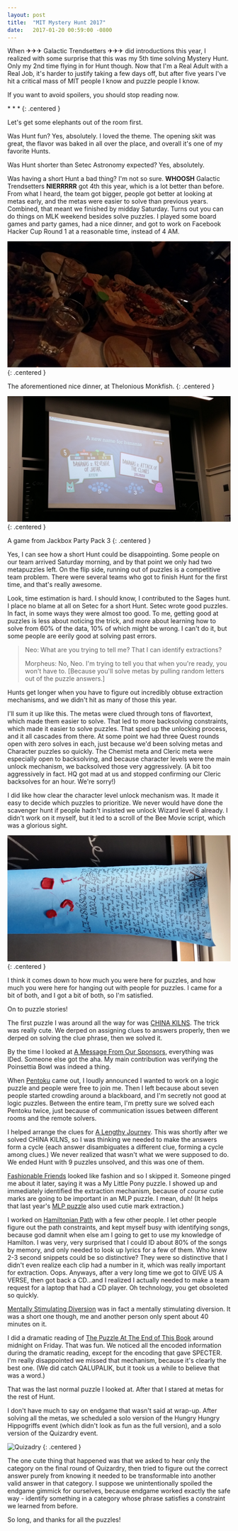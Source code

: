 ```yaml
---
layout: post
title:  "MIT Mystery Hunt 2017"
date:   2017-01-20 00:59:00 -0800
---
```


When ✈✈✈ Galactic Trendsetters ✈✈✈ did introductions this year, I realized with
some surprise that this was my 5th time solving Mystery Hunt. Only my 2nd time
flying in for Hunt though. Now that I'm a Real Adult with a Real Job, it's harder to justify
taking a few days off, but after five years I've hit a critical mass of
MIT people I know and puzzle people I know.

If you want to avoid spoilers, you should stop reading now.

\* \* \*
{: .centered }

Let's get some elephants out of the room first.

Was Hunt fun? Yes, absolutely.
I loved the theme. The opening skit was great, the flavor was baked in all
over the place, and overall it's one of my favorite Hunts.

Was Hunt shorter than Setec Astronomy expected? Yes, absolutely.

Was having a short Hunt a bad thing? I'm not so sure. **WHOOSH** Galactic
Trendsetters **NIERRRRR** got 4th this year, which is a lot better than before.
From what I heard, the team got bigger, people got better at looking at metas
early, and the metas were easier to solve than previous years. Combined,
that meant we finished by midday Saturday. Turns out you can do
things on MLK weekend besides solve puzzles. I played some board games and party
games, had a nice dinner, and got to work on Facebook Hacker Cup Round 1 at a reasonable
time, instead of 4 AM.

![Dinner at Thelonious Monkfish](/public/mh-2017/monkfish.jpg)
{: .centered }

The aforementioned nice dinner, at Thelonious Monkfish.
{: .centered }

![Banana names](/public/mh-2017/banana.jpg)
{: .centered }

A game from Jackbox Party Pack 3
{: .centered }

Yes, I can see how a short Hunt could be disappointing. Some people on our team arrived
Saturday morning, and by that point we only had two metapuzzles left.
On the flip side, running out of puzzles is a competitive team problem.
There were several teams who got to finish Hunt for the first
time, and that's really awesome.

Look, time estimation is hard. I should know, I contributed to the Sages hunt.
I place no blame at all on Setec for a short Hunt.
Setec wrote good puzzles. In fact, in some ways they were almost too good.
To me, getting good at puzzles is less about noticing the trick, and more about
learning how to solve from 60% of the data, 10% of which might be wrong. I can't
do it, but some people are eerily good at solving past errors.

> Neo: What are you trying to tell me? That I can identify extractions?
>
> Morpheus: No, Neo. I'm trying to tell you that when you're ready, you won't
> have to. [Because you'll solve metas by pulling random letters out of the
> puzzle answers.]

Hunts get longer when you have to figure out incredibly obtuse extraction
mechanisms, and we didn't hit as many of those this year.

I'll sum it up like this. The metas were clued through tons of flavortext, which
made them easier to solve. That led to more backsolving constraints, which made it easier
to solve puzzles. That sped up the unlocking process, and it all cascades
from there. At some point we had three Quest rounds open with zero solves in
each, just because we'd been solving metas and Character puzzles so quickly.
The Chemist meta and Cleric meta were especially open to backsolving, and because
character levels were the main unlock mechanism, we backsolved those very
aggressively. (A bit too aggressively in fact. HQ got mad at us and stopped
confirming our Cleric backsolves for an hour. We're sorry!)

I did like how clear the character level unlock mechanism was. It made it easy to
decide which puzzles to prioritize. We never would have done the scavenger
hunt if people hadn't insisted we unlock Wizard level 6 already. I didn't
work on it myself, but it led to a scroll of the Bee Movie script, which was a glorious sight.

![Bee Movie scroll](/public/mh-2017/scroll.jpg)
{: .centered }

I think it comes down to how much you were here for puzzles, and how much you
were here for hanging out with people for puzzles. I came for a bit of both,
and I got a bit of both, so I'm satisfied.

On to puzzle stories!

The first puzzle I was around all the way for was [CHINA KILNS](http://solutions.monsters-et-manus.com/hunt/puzzle/china_kilns.html). The trick was
really cute. We derped on assigning clues to answers properly, then we derped on
solving the clue phrase, then we solved it.

By the time I looked at [A Message From Our Sponsors](http://solutions.monsters-et-manus.com/hunt/puzzle/a_message_from_our_sponsors.html), everything was IDed. Someone
else got the aha. My main contribution was verifying the
Poinsettia Bowl was indeed a thing.

When [Pentoku]( http://solutions.monsters-et-manus.com/hunt/puzzle/pentoku.html)
came out, I loudly announced I wanted to work on a logic puzzle and
people were free to join me. Then I left because about seven people started
crowding around a blackboard, and I'm secretly not good at logic puzzles.
Between the entire team, I'm pretty sure we solved each Pentoku twice, just because
of communication issues between different rooms and the remote solvers.

I helped arrange the clues for [A Lengthy Journey](http://solutions.monsters-et-manus.com/hunt/puzzle/a_lengthy_journey.html). This was shortly after
we solved CHINA KILNS, so I was thinking we needed to make the answers form
a cycle (each answer disambiguates a different clue, forming a cycle among
clues.) We never
realized that wasn't what we were supposed to do. We ended Hunt with 9 puzzles
unsolved, and this was one of them.

[Fashionable Friends](http://solutions.monsters-et-manus.com/hunt/puzzle/fashionable_friends.html)
looked like fashion and so I skipped it.
Someone pinged me about it later, saying it was a My Little Pony puzzle.
I showed up and immediately identified the extraction mechanism, because of *course* cutie marks are
going to be important in an MLP puzzle. I mean, duh! (It helps that last year's
[MLP puzzle](http://huntception.com/puzzle/missing_the_mark/) also used cutie mark extraction.)

I worked on [Hamiltonian Path](http://solutions.monsters-et-manus.com/hunt/puzzle/hamiltonian_path.html)
with a few other people. I let other people figure
out the path constraints, and kept myself busy with identifying songs, because
god damnit when else am I going to get to use my knowledge of Hamilton.
I was very, very surprised that I could ID about 80% of the songs by memory,
and only needed to look up lyrics for a few of them. Who knew 2-3 second snippets could
be so distinctive? They were so distinctive that I didn't even realize each clip
had a number in it, which was really important for extraction. Oops.
Anyways, after a very long time we got to GIVE US A VERSE, then got back a CD...and
I realized I actually needed to make a team request for a laptop that had
a CD player. Oh technology, you get obsoleted so quickly.

[Mentally Stimulating Diversion](http://solutions.monsters-et-manus.com/hunt/puzzle/mentally_stimulating_diversion.html) was in fact a mentally stimulating diversion. It was a short one though,
me and another person only spent about 40 minutes on it.

I did a dramatic reading of [The Puzzle At The End of This Book](http://solutions.monsters-et-manus.com/hunt/puzzle/the_puzzle_at_the_end_of_this_book.html) around midnight
on Friday. That was fun. We noticed all the encoded information during the
dramatic reading,
except for the encoding that gave SPECTER. I'm really disappointed we missed
that mechanism, because it's clearly the best one.
(We did catch QALUPALIK, but it took us a while to believe that was a word.)

That was the last normal puzzle I looked at. After that I stared at metas for
the rest of Hunt.

I don't have much to say on endgame that wasn't said at wrap-up. After solving
all the metas, we scheduled a solo version of the Hungry Hungry Hippogriffs event
(which didn't look as fun as the full version), and a solo version of the
Quizardry event.

![Quizadry](/public/mh-2017/quizadry.jpg)
{: .centered }

The one cute thing that happened was that we asked to hear only the category
on the final round of Quizardry, then tried to figure out the correct answer
purely from knowing it needed to be transformable into another valid answer
in that category. I suppose we unintentionally spoiled the endgame gimmick
for ourselves, because endgame worked exactly the safe way - identify something
in a category whose phrase satisfies a constraint we learned from before.

So long, and thanks for all the puzzles!
